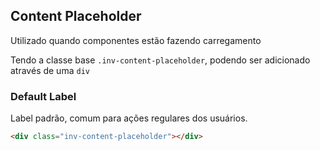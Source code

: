 ## Content Placeholder
Utilizado quando componentes estão fazendo carregamento

Tendo a classe base `.inv-content-placeholder`, podendo ser adicionado através de uma `div`

### Default Label
Label padrão, comum para ações regulares dos usuários.

``` html
<div class="inv-content-placeholder"></div>
```
